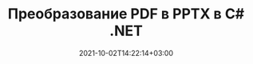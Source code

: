 ---
############################# Static ############################
layout: "autogen-gist"
date: 2021-10-02T14:22:14+03:00
draft: false
path: "ru/total/net/conversion/pdf-to-pptx/"
other_out_formats: "DOC DOCX DOCM DOT DOTX DOTM TXT RTF HTML HTM MHTML MHT XLS XLSX XLSM XLSB XLT XLTX XLTM XLAM CSV TSV DIF SXC FODS PPT PPTX PPTM PPS PPSX PPSM POT POTX POTM ODT OTT OTP ODP ODS EMZ WMZ SVG SVGZ XPS TEX DCM WMF EMF BMP PNG GIF JPEG TIFF ICO WEBP JP2 TGA PSB PSD EPUB MD DICOM FODP JPG"
ad_headline: "Конвертировать PDF в PPTX | .NET"
ad_description: "Наиболее точное решение для преобразования документов PDF в PPTX для приложений .NET."

############################# Head ############################
head_title: "Преобразование PDF в PPTX на C# .NET — быстрое преобразование PDF"
head_description: "Быстрое и безопасное преобразование PDF в PPTX в платформах .NET и Mono — конвертируйте PDF в PPTX и более 100 других форматов файлов в любом типе приложений C#, VB.NET, ASP.NET и .NET Core."

############################# Header ############################
title: "Преобразование PDF в PPTX в C# .NET"
description: "Преобразование PDF в PPTX в приложениях C# .NET с помощью гибких функций преобразования документов для настройки внешнего вида преобразованного формата документа. Точное преобразование из PDF-файлов в текстовый документ, электронную таблицу Excel, презентацию PowerPoint, Photoshop, электронную книгу, веб-форматы и форматы файлов изображений. Преобразуйте весь документ или выберите определенные страницы файла PDF на основе выбранных номеров страниц или диапазонов страниц и легко конвертируйте в широкий спектр поддерживаемых форматов документов."

############################# SubMenu ############################
submenu:
    enable: false

############################# Content ############################
content:
    enable: true
    block:
    - title_left: "Как преобразовать PDF в PPTX на C# .NET"
      content_left: |
          Выполните следующие простые шаги для преобразования PDF в PPTX в .NET. Просматривайте преобразованный документ как есть или визуализируйте и отображайте его как HTML без использования какого-либо внешнего программного обеспечения.

          -   Создайте объект **Converter** для преобразования документа PDF
          -   Установите параметры преобразования для формата PPTX
          -   Вызов метода **Convert** экземпляра класса **Converter** для преобразования в PPTX
          -   Установить параметры для просмотра HTML
          -   Создайте объект **Viewer** для просмотра преобразованного документа в формате HTML.
          
      title_right: "Инструкции по загрузке и установке"
      content_right: |
          Пространства имен `GroupDocs.Conversion` и `GroupDocs.Viewer` необходимы для преобразования форматов файлов в широкий спектр изображений и типов документов, таких как Microsoft Office (Word, Excel, PowerPoint, Project, Outlook), OpenDocument, HTML и Схемы САПР. Изучите другие [API .NET для документов Office](https://products.conholdate.com/ru/total/net/), предлагаемые Conholdate.Total.
          
          Получите соответствующие файлы сборки из [загрузок](https://downloads.conholdate.com/total/net) или загрузите весь пакет из [NuGet](https://www.nuget.org/packages/Conholdate.Total/), чтобы добавить `Conholdate.Total для .NET` прямо в вашу рабочую область.
          
      gisthash: "d2247f969461c42ed50a02e53e93953a"
      gistfile: "pdf-to-word-conversion-and-html-viewer.cs"

    - title_left: "Преобразование PDF в документы Word в .NET"
      content_left: |
          Преобразование документов PDF в документы Word в приложениях C# .NET с помощью Conholdate.Total API становится проще. Файл PDF преобразуется в файл Word (DOCX) с форматированием документа в качестве исходного файла. Вы можете легко редактировать содержимое, такое как текст, таблицы, изображения и списки, из преобразованного документа Word.

          -   Создайте объект класса **Converter** и передайте ему исходный файл **PDF**
          -   Вызвать метод **Convert** объекта **Converter**
          -   Укажите **DOCX** в качестве желаемого выходного формата, передав ему объект **WordProcessingConvertOptions**.
          -   Вызов метода **Convert** экземпляра класса **Converter** для преобразования в **DOCX**
          
      title_right: "Преобразование защищенных паролем архивов"
      content_right: |
          В некоторых случаях размер преобразованного документа больше, и для преобразования требуется время. По умолчанию преобразованный документ из кэша сохраняется на локальный диск, но [Conholdate.Total for .NET](https://products.conholdate.com/total/net/) предлагает функцию реализации пользовательского кэша с использованием интерфейса iCache для эффективного управления результаты преобразования кеша по-своему. Это ускоряет общий повторяющийся процесс преобразования.
          
          [Библиотека преобразования .NET PDF](https://products.groupdocs.com/conversion/net/) также поддерживает преобразование в архивы, защищенные паролем, и из них, а также сжатие результатов преобразования в форматы ZIP, RAR, 7Z, TAR, GZ и BZ2. архивные форматы.
          
      gisthash: "d2247f969461c42ed50a02e53e93953a"
      gistfile: "pdf-to-word-conversion.cs"

    - title_left: "Преобразование PDF в Excel в C# .NET"
      content_left: |
          Превратите PDF в электронные таблицы Excel, используя несколько строк кода C# .NET. Содержимое файла PDF преобразуется в строки и столбцы рабочего листа Excel, которые можно легко редактировать по мере необходимости. Файл PDF можно преобразовать в следующие форматы электронных таблиц (XLS, XLSX, XLSM, XLSB, XLTX, XLT), OpenDocument (ODS, OTS) и Apple iWork Numbers.

          -   Создайте объект класса **Converter** и передайте ему исходный файл **PDF**
          -   Вызвать метод **Convert** объекта **Converter**
          -   Укажите **XLSX** в качестве желаемого выходного формата, передав ему объект **SpreadsheetConvertOptions**.
          -   Вызов метода **Convert** экземпляра класса **Converter** для преобразования в **XLSX**
        
      title_right: "Извлечение информации из исходного документа"
      content_right: |
          Функция извлечения информации о документах не только позволяет получить основную информацию об исходном файле документа, но также поддерживает извлечение некоторой ценной информации, специфичной для формата файла, такой как даты начала и окончания проекта в файле Microsoft Project, любые ограничения печати документа PDF, список папок, заключенных в файле данных Outlook и т. д.

          Преобразование популярных форматов файлов документов в различных операционных системах, таких как Windows, Linux или macOS, при использовании таких платформ, как Windows Azure, Mono и Xamarin.
          
      gisthash: "d2247f969461c42ed50a02e53e93953a"
      gistfile: "pdf-to-excel-conversion.cs"

    - title_left: "Преобразование PDF в PowerPoint на C# .NET"
      content_left: |
          Преобразование слайдов PDF в PowerPoint (PPT, PPTX) выполняется быстрее с Conholdate.Total для API .NET. После преобразования вы можете легко редактировать презентации и слайды PowerPoint в Microsoft PowerPoint.

          -   Создайте объект класса **Converter** и передайте ему исходный файл **PDF**
          -   Вызвать метод **Convert** объекта **Converter**
          -   Укажите **PPTX** в качестве желаемого выходного формата, передав ему объект **PresentationConvertOptions**.
          -   Вызов метода **Convert** экземпляра класса **Converter** для преобразования в **PPTX**
          
      title_right: "Загрузка и преобразование удаленных документов"
      content_right: |
          Используя Conholdate.Total для .NET, разработчики могут загружать и преобразовывать документы из различных удаленных мест и ресурсов облачного хранилища документов, таких как Amazon S3, Microsoft Azure Blob, FTP, локальный диск, поток или простой URL-адрес. Вам просто нужно указать метод для получения удаленного потока документов, а затем передать его классу Converter в качестве конструктора.
          
          API-интерфейсы Conholdate.Total для .NET являются родными для Windows Forms, ASP.NET, WPF, WCF или любого типа приложений на основе .NET Framework 2.0 или более поздней версии.
          
      gisthash: "d2247f969461c42ed50a02e53e93953a"
      gistfile: "pdf-to-powerpoint-conversion.cs"

    - title_left: "Преобразование PDF в изображения в .NET"
      content_left: |
          Преобразование PDF в форматы изображений, такие как JPG, PNG, GIF, BMP, TIFF и многие другие, с точным качеством изображения и разрешением. Преобразуйте весь файл PDF или выберите одну из выбранных страниц для преобразования в изображения.

          -   Создайте объект класса **Converter** и передайте ему исходный файл **PDF**
          -   Вызвать метод **Convert** объекта **Converter**
          -   Объявите делегат **SavePageStream** для сохранения преобразованной страницы документа в поток
          -   Укажите **PNG** в качестве желаемого выходного формата, передав ему объект **ImageConvertOptions**.
          -   Вызов метода **Convert** экземпляра класса **Converter** для преобразования в **PNG**
          
      title_right: "Добавление текстовых или графических водяных знаков в документы"
      content_right: |
          Точно преобразовывайте документы точно так же, как исходный файл, и применяйте текстовые или графические водяные знаки к преобразованным страницам документа. Штампуйте водяные знаки с умом, используя небольшой набор параметров водяных знаков для управления шрифтом, цветом, шириной, высотой, углом поворота, прозрачностью и размещением водяного знака на фоне страниц документа.
          
          Автоматическое определение формата исходного документа — еще одна полезная функция для извлечения самого расширения файла в некоторых случаях, когда исходный файл представлен в виде потока байтов. Разработчики также могут получить полный список всех поддерживаемых форматов преобразования при преобразовании одного документа в другой формат файла, вызвав метод GetPossibleConversions объекта Converter.
          
      gisthash: "d2247f969461c42ed50a02e53e93953a"
      gistfile: "pdf-to-image-conversion.cs"

############################# About Formats ############################
about_formats:
    enable: false
############################# More Formats ############################
more_formats:
    enable: true
    auto: false
    other_out_formats: DOC DOCX DOCM DOT DOTX DOTM TXT RTF HTML HTM MHTML MHT XLS XLSX XLSM XLSB XLT XLTX XLTM XLAM CSV TSV DIF SXC FODS PPT PPTX PPTM PPS PPSX PPSM POT POTX POTM ODT OTT OTP ODP ODS EMZ WMZ SVG SVGZ XPS TEX DCM WMF EMF BMP PNG GIF JPEG TIFF ICO WEBP JP2 TGA PSB PSD EPUB MD DICOM FODP JPG
############################# Back to top ###############################
back_to_top:
  enable: true
---